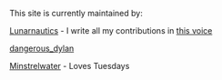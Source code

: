 This site is currently maintained by:

[Lunarnautics](https://www.reddit.com/user/TheLunarnautics) - I write all my contributions in [this voice](https://www.youtube.com/watch?v=J_7pEVPvuug)

[dangerous_dylan](https://www.reddit.com/user/dangerous_dylan/)

[Minstrelwater](https://www.reddit.com/user/minstrelwater) - Loves Tuesdays
